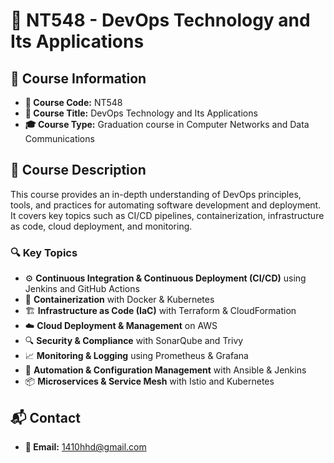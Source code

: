 # 🚀 NT548 - DevOps Technology and Its Applications

## 📌 Course Information
- **📛 Course Code:** NT548  
- **📖 Course Title:** DevOps Technology and Its Applications  
- **🎓 Course Type:** Graduation course in Computer Networks and Data Communications  

## 📜 Course Description
This course provides an in-depth understanding of DevOps principles, tools, and practices for automating software development and deployment. It covers key topics such as CI/CD pipelines, containerization, infrastructure as code, cloud deployment, and monitoring.

### 🔍 **Key Topics**
- ⚙️ **Continuous Integration & Continuous Deployment (CI/CD)** using Jenkins and GitHub Actions  
- 🐳 **Containerization** with Docker & Kubernetes  
- 🏗️ **Infrastructure as Code (IaC)** with Terraform & CloudFormation  
- ☁️ **Cloud Deployment & Management** on AWS  
- 🔍 **Security & Compliance** with SonarQube and Trivy  
- 📈 **Monitoring & Logging** using Prometheus & Grafana  
- 🤖 **Automation & Configuration Management** with Ansible & Jenkins  
- 📦 **Microservices & Service Mesh** with Istio and Kubernetes  

## 📬 Contact
- **💌 Email:** 1410hhd@gmail.com  
